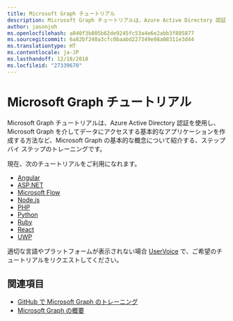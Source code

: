 ```yaml
---
title: Microsoft Graph チュートリアル
description: Microsoft Graph チュートリアルは、Azure Active Directory 認証を使用し、Microsoft Graph を介してデータにアクセスする基本的なアプリケーションを作成する方法など、Microsoft Graph の基本的な概念について紹介する、ステップ バイ ステップのトレーニングです。
author: jasonjoh
ms.openlocfilehash: a040f3b805b62de9245fc53a4e6e2abb3f805877
ms.sourcegitcommit: 6a82bf240a3cfc0baabd227349e08a08311e3d44
ms.translationtype: HT
ms.contentlocale: ja-JP
ms.lasthandoff: 12/18/2018
ms.locfileid: "27339670"
---
```

# <a name="microsoft-graph-tutorials"></a>Microsoft Graph チュートリアル

Microsoft Graph チュートリアルは、Azure Active Directory 認証を使用し、Microsoft Graph を介してデータにアクセスする基本的なアプリケーションを作成する方法など、Microsoft Graph の基本的な概念について紹介する、ステップ バイ ステップのトレーニングです。

現在、次のチュートリアルをご利用になれます。

- 
  [Angular](https://docs.microsoft.com/graph/tutorials/angular/)
- 
  [ASP.NET](https://docs.microsoft.com/graph/tutorials/aspnet/)
- 
  [Microsoft Flow](https://docs.microsoft.com/graph/tutorials/flow/)
- 
  [Node.js](https://docs.microsoft.com/graph/tutorials/node/)
- 
  [PHP](https://docs.microsoft.com/graph/tutorials/php/)
- 
  [Python](https://docs.microsoft.com/graph/tutorials/python/)
- 
  [Ruby](https://docs.microsoft.com/graph/tutorials/ruby/)
- 
  [React](https://docs.microsoft.com/graph/tutorials/react/)
- 
  [UWP](https://docs.microsoft.com/graph/tutorials/uwp/)

適切な言語やプラットフォームが表示されない場合 [UserVoice](https://officespdev.uservoice.com/forums/224641-feature-requests-and-feedback/category/101632-microsoft-graph-o365-rest-apis) で、ご希望のチュートリアルをリクエストしてください。

## <a name="see-also"></a>関連項目

- [GitHub で Microsoft Graph のトレーニング](https://github.com/microsoftgraph?utf8=%E2%9C%93&q=msgraph-training&type=&language=)
- [Microsoft Graph の概要](https://developer.microsoft.com/ja-JP/graph/get-started)

